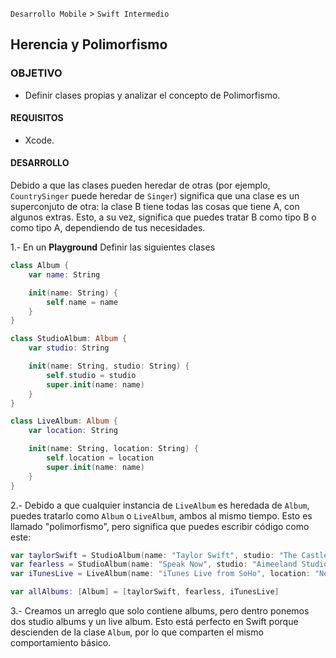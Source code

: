 

`Desarrollo Mobile` > `Swift Intermedio` 

## Herencia y Polimorfismo

### OBJETIVO

- Definir clases propias y analizar el concepto de Polimorfismo.

#### REQUISITOS

- Xcode.


#### DESARROLLO

Debido a que las clases pueden heredar de otras (por ejemplo, `CountrySinger` puede heredar de `Singer`) significa que una clase es un superconjuto de otra: la clase B tiene todas las cosas que tiene A, con algunos extras. Esto, a su vez, significa que puedes tratar B como tipo B o como tipo A, dependiendo de tus necesidades.

1.- En un **Playground** Definir las siguientes clases

```swift
class Album {
    var name: String

    init(name: String) {
        self.name = name
    }
}

class StudioAlbum: Album {
    var studio: String

    init(name: String, studio: String) {
        self.studio = studio
        super.init(name: name)
    }
}

class LiveAlbum: Album {
    var location: String

    init(name: String, location: String) {
        self.location = location
        super.init(name: name)
    }
}
```

2.- Debido a que cualquier instancia de `LiveAlbum` es heredada de `Album`, puedes tratarlo como `Album` o `LiveAlbum`, ambos al mismo tiempo. Esto es llamado "polimorfismo", pero significa que puedes escribir código como este:

```swift
var taylorSwift = StudioAlbum(name: "Taylor Swift", studio: "The Castles Studios")
var fearless = StudioAlbum(name: "Speak Now", studio: "Aimeeland Studio")
var iTunesLive = LiveAlbum(name: "iTunes Live from SoHo", location: "New York")

var allAlbums: [Album] = [taylorSwift, fearless, iTunesLive]
```

3.- Creamos un arreglo que solo contiene albums, pero dentro ponemos dos studio albums y un live album. Esto está perfecto en Swift porque descienden de la clase `Album`, por lo que comparten el mismo comportamiento básico.
